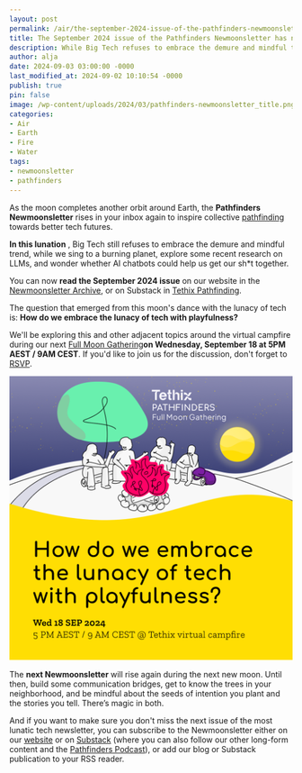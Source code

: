 ```yaml
---
layout: post
permalink: /air/the-september-2024-issue-of-the-pathfinders-newmoonsletter-has-now-risen/
title: The September 2024 issue of the Pathfinders Newmoonsletter has now risen
description: While Big Tech refuses to embrace the demure and mindful trend, we sing to a burning planet, explore some recent research on LLMs, and wonder whether AI chatbots could help us get our sh*t together.
author: alja
date: 2024-09-03 03:00:00 -0000
last_modified_at: 2024-09-02 10:10:54 -0000
publish: true
pin: false
image: /wp-content/uploads/2024/03/pathfinders-newmoonsletter_title.png
categories:
- Air
- Earth
- Fire
- Water
tags:
- newmoonsletter
- pathfinders
---
```

As the moon completes another orbit around Earth, the **Pathfinders Newmoonsletter** rises in your inbox again to inspire collective [pathfinding](https://tethix.co/pathfinders) towards better tech futures.

**In this lunation** , Big Tech still refuses to embrace the demure and mindful trend, while we sing to a burning planet, explore some recent research on LLMs, and wonder whether AI chatbots could help us get our sh*t together.

You can now **read the September 2024 issue** on our website in the [Newmoonsletter Archive](https://tethix.co/pathfinders/#newmoonsletter-archive), or on Substack in [Tethix Pathfinding](https://tethix.substack.com/s/pathfinders-newmoonsletter).

The question that emerged from this moon's dance with the lunacy of tech is: **How do we embrace the lunacy of tech with playfulness?**

We'll be exploring this and other adjacent topics around the virtual campfire during our next [Full Moon Gathering](https://lu.ma/p1qpjenn)**on Wednesday, September 18 at 5PM AEST / 9AM CEST**. If you'd like to join us for the discussion, don't forget to [RSVP](https://lu.ma/p1qpjenn).

![](/wp-content/uploads/2024/09/pathfinders-full-moon-gathering_2024-09-18.png)

The **next Newmoonsletter** will rise again during the next new moon. Until then, build some communication bridges, get to know the trees in your neighborhood, and be mindful about the seeds of intention you plant and the stories you tell. There’s magic in both.

And if you want to make sure you don't miss the next issue of the most lunatic tech newsletter, you can subscribe to the Newmoonsletter either on our [website](https://tethix.co/pathfinders/#subscribe) or on [Substack](https://tethix.substack.com/) (where you can also follow our other long-form content and the [Pathfinders Podcast](https://tethix.co/pathfinders/#podcast)), or add our blog or Substack publication to your RSS reader.
